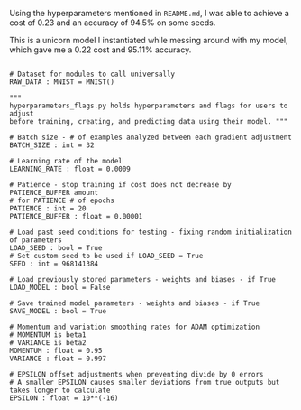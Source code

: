 Using the hyperparameters mentioned in `README.md`, I was able to achieve a cost of 0.23 and an accuracy of 94.5% on some seeds.

This is a unicorn model I instantiated while messing around with my model, which gave me a 0.22 cost and 95.11% accuracy.

```from mnist import MNIST

# Dataset for modules to call universally
RAW_DATA : MNIST = MNIST()

"""
hyperparameters_flags.py holds hyperparameters and flags for users to adjust
before training, creating, and predicting data using their model. """

# Batch size - # of examples analyzed between each gradient adjustment
BATCH_SIZE : int = 32

# Learning rate of the model
LEARNING_RATE : float = 0.0009

# Patience - stop training if cost does not decrease by PATIENCE_BUFFER amount
# for PATIENCE # of epochs
PATIENCE : int = 20
PATIENCE_BUFFER : float = 0.00001

# Load past seed conditions for testing - fixing random initialization of parameters
LOAD_SEED : bool = True
# Set custom seed to be used if LOAD_SEED = True
SEED : int = 968141384

# Load previously stored parameters - weights and biases - if True
LOAD_MODEL : bool = False

# Save trained model parameters - weights and biases - if True
SAVE_MODEL : bool = True

# Momentum and variation smoothing rates for ADAM optimization
# MOMENTUM is beta1
# VARIANCE is beta2
MOMENTUM : float = 0.95
VARIANCE : float = 0.997

# EPSILON offset adjustments when preventing divide by 0 errors
# A smaller EPSILON causes smaller deviations from true outputs but takes longer to calculate
EPSILON : float = 10**(-16)
```
